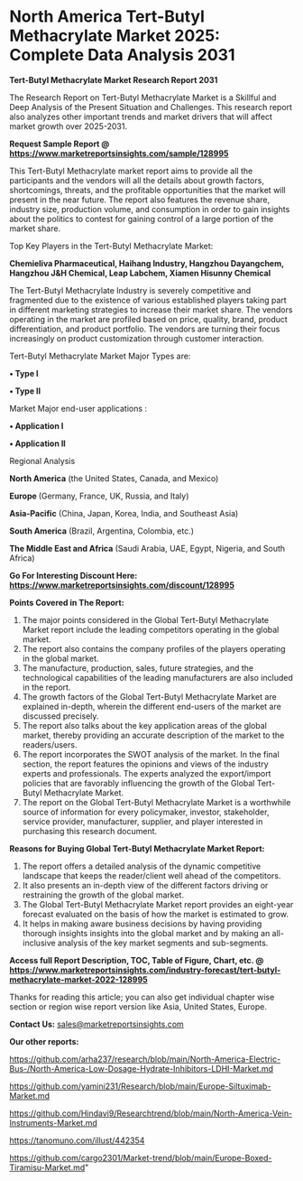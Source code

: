 # North America Tert-Butyl Methacrylate Market 2025: Complete Data Analysis 2031

<strong>Tert-Butyl Methacrylate Market Research Report 2031</strong>

The Research Report on Tert-Butyl Methacrylate Market is a Skillful and Deep Analysis of the Present Situation and Challenges. This research report also analyzes other important trends and market drivers that will affect market growth over 2025-2031.

<strong>Request Sample Report @ <a href=https://www.marketreportsinsights.com/sample/128995>https://www.marketreportsinsights.com/sample/128995</a></strong>

This Tert-Butyl Methacrylate market report aims to provide all the participants and the vendors will all the details about growth factors, shortcomings, threats, and the profitable opportunities that the market will present in the near future. The report also features the revenue share, industry size, production volume, and consumption in order to gain insights about the politics to contest for gaining control of a large portion of the market share.

Top Key Players in the Tert-Butyl Methacrylate Market:

<strong>Chemieliva Pharmaceutical, Haihang Industry, Hangzhou Dayangchem, Hangzhou J&H Chemical, Leap Labchem, Xiamen Hisunny Chemical</strong>

The Tert-Butyl Methacrylate Industry is severely competitive and fragmented due to the existence of various established players taking part in different marketing strategies to increase their market share. The vendors operating in the market are profiled based on price, quality, brand, product differentiation, and product portfolio. The vendors are turning their focus increasingly on product customization through customer interaction.

Tert-Butyl Methacrylate Market Major Types are:

<strong>• Type I

• Type II</strong>

Market Major end-user applications :

<strong>• Application I

• Application II</strong>

Regional Analysis

</u><strong><b>North America</b></strong> (the United States, Canada, and Mexico)

<strong><b>Europe </b></strong>(Germany, France, UK, Russia, and Italy)

<strong><b>Asia-Pacific</b></strong> (China, Japan, Korea, India, and Southeast Asia)

<strong><b>South America</b></strong> (Brazil, Argentina, Colombia, etc.)

<strong><b>The Middle East and Africa</b></strong> (Saudi Arabia, UAE, Egypt, Nigeria, and South Africa)

<strong>Go For Interesting Discount Here: <a href=https://www.marketreportsinsights.com/discount/128995>https://www.marketreportsinsights.com/discount/128995</a></strong>

<strong>Points Covered in The Report:</strong>
<ol>
  <li>The major points considered in the Global Tert-Butyl Methacrylate Market report include the leading competitors operating in the global market.</li>
  <li>The report also contains the company profiles of the players operating in the global market.</li>
  <li>The manufacture, production, sales, future strategies, and the technological capabilities of the leading manufacturers are also included in the report.</li>
  <li>The growth factors of the Global Tert-Butyl Methacrylate Market are explained in-depth, wherein the different end-users of the market are discussed precisely.</li>
  <li>The report also talks about the key application areas of the global market, thereby providing an accurate description of the market to the readers/users.</li>
  <li>The report incorporates the SWOT analysis of the market. In the final section, the report features the opinions and views of the industry experts and professionals. The experts analyzed the export/import policies that are favorably influencing the growth of the Global Tert-Butyl Methacrylate Market.</li>
  <li>The report on the Global Tert-Butyl Methacrylate Market is a worthwhile source of information for every policymaker, investor, stakeholder, service provider, manufacturer, supplier, and player interested in purchasing this research document.</li>
</ol>
<strong>Reasons for Buying Global Tert-Butyl Methacrylate Market Report:</strong>

<ol>
  <li>The report offers a detailed analysis of the dynamic competitive landscape that keeps the reader/client well ahead of the competitors.</li>
  <li>It also presents an in-depth view of the different factors driving or restraining the growth of the global market.</li>
  <li>The Global Tert-Butyl Methacrylate Market report provides an eight-year forecast evaluated on the basis of how the market is estimated to grow.</li>
  <li>It helps in making aware business decisions by having providing thorough insights insights into the global market and by making an all-inclusive analysis of the key market segments and sub-segments.</li>
</ol>
<strong>Access full Report Description, TOC, Table of Figure, Chart, etc. @ <a href=https://www.marketreportsinsights.com/industry-forecast/tert-butyl-methacrylate-market-2022-128995>https://www.marketreportsinsights.com/industry-forecast/tert-butyl-methacrylate-market-2022-128995</a></strong>


Thanks for reading this article; you can also get individual chapter wise section or region wise report version like Asia, United States, Europe.

<strong>Contact Us:</strong>
sales@marketreportsinsights.com

<strong>Our other reports:</strong>

<a href=https://github.com/arha237/research/blob/main/North-America-Electric-Bus-/North-America-Low-Dosage-Hydrate-Inhibitors-LDHI-Market.md>https://github.com/arha237/research/blob/main/North-America-Electric-Bus-/North-America-Low-Dosage-Hydrate-Inhibitors-LDHI-Market.md</a>

<a href=https://github.com/yamini231/Research/blob/main/Europe-Siltuximab-Market.md>https://github.com/yamini231/Research/blob/main/Europe-Siltuximab-Market.md</a>

<a href=https://github.com/Hindavi9/Researchtrend/blob/main/North-America-Vein-Instruments-Market.md>https://github.com/Hindavi9/Researchtrend/blob/main/North-America-Vein-Instruments-Market.md</a>

<a href=https://tanomuno.com/illust/442354>https://tanomuno.com/illust/442354</a>

<a href=https://github.com/cargo2301/Market-trend/blob/main/Europe-Boxed-Tiramisu-Market.md>https://github.com/cargo2301/Market-trend/blob/main/Europe-Boxed-Tiramisu-Market.md</a>"
